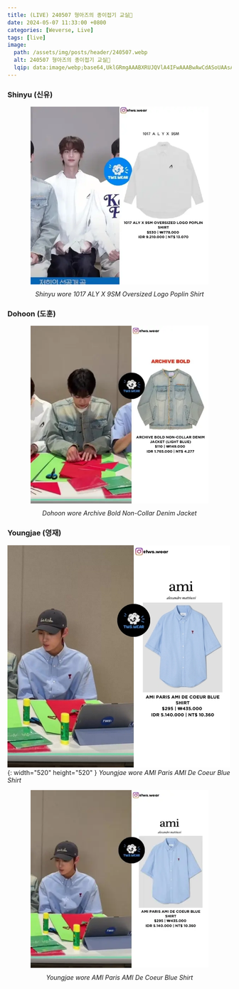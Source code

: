 ```yaml
---
title: (LIVE) 240507 형아즈의 종이접기 교실🌸
date: 2024-05-07 11:33:00 +0800
categories: [Weverse, Live]
tags: [live]
image:
  path: /assets/img/posts/header/240507.webp
  alt: 240507 형아즈의 종이접기 교실🌸
  lqip: data:image/webp;base64,UklGRmgAAABXRUJQVlA4IFwAAABwAwCdASoUAAsAPzmEuVOvKKWisAgB4CcJZgCdMoABBnRy6AAA+bY5TD3Jocco5/Z7S35YkKEYIufR6jq/6itdvile15UXuTE6nFI1ZORp2Q3f2GrR0RsyFYAAAA==
---
```


### Shinyu (신유)

<div style="text-align: center; font-size: 14px;">
  <picture>
    <img 
      src="/assets/img/posts/weverse-live/240507-shinyu.webp" 
      alt="Shinyu wore 1017 ALY X 9SM Oversized Logo Poplin Shirt" 
      width="400" 
      height="400" 
      style="background: url('data:image/webp;base64,UklGRnoAAABXRUJQVlA4IG4AAACwBACdASoUABQAPzmKu1WvKSYjKA1R4CcJZQDNhA3WkHwQ12BtSBdg5HA1iZyAAPcIA/3cVuhHAgrobnzSTA81vF1xQItYPu09TFqhJHx7gCd8opyysleCgvY0yS4OX8CLTIus9T89EnD6B9tAAA=='); background-size: cover;"
      loading="lazy"
    />
  </picture>
  <p style="margin-top: 10px;"><em>Shinyu wore 1017 ALY X 9SM Oversized Logo Poplin Shirt</em></p>
</div>

### Dohoon (도훈)

<div style="text-align: center; font-size: 14px;">
  <picture>
    <img 
      src="/assets/img/posts/weverse-live/240507-dohoon.webp" 
      alt="Dohoon wore Archive Bold Non-Collar Denim Jacket" 
      width="400" 
      height="400" 
      style="background: url('data:image/webp;base64,UklGRogAAABXRUJQVlA4IHwAAABwBACdASoUABQAPzmCuVQvKCWjMBgMAeAnCUAABA5s7tyMChpHDAvrPs1xAADT7S6uybZGc7XY2pyyR8NVXCjdDGPPZLZRI3m+RXqrZk+hiBw3XQGRGbciJLs9WhetRKCX93K35RJkozXQ9LRcSazMkIIWahPnlXy9fAAA'); background-size: cover;"
      loading="lazy"
    />
  </picture>
  <p style="margin-top: 10px;"><em>Dohoon wore Archive Bold Non-Collar Denim Jacket</em></p>
</div>

### Youngjae (영재)

![Desktop View](/assets/img/posts/weverse-live/240507-youngjae.jpg){: width="520" height="520" }
_Youngjae wore AMI Paris AMI De Coeur Blue Shirt_

<div style="text-align: center; font-size: 14px;">
  <picture>
    <img 
      src="/assets/img/posts/weverse-live/240507-youngjae.webp" 
      alt="Youngjae wore AMI Paris AMI De Coeur Blue Shirt" 
      width="400" 
      height="400" 
      style="background: url('data:image/webp;base64,UklGRnoAAABXRUJQVlA4IG4AAAAwBACdASoUABQAPzmIu1UvKKYjKA1R4CcJQBm4AUcF4kTF9fhvwP5rxAAAiycPopUpNBeGc26O1p+BOn/eWediqFCom1XC2/balKbgwUKsnFtpFspwbycAbv+Rl+c6u9SXNtv3MtKRxUsKZkAAAA=='); background-size: cover;"
      loading="lazy"
    />
  </picture>
  <p style="margin-top: 10px;"><em>Youngjae wore AMI Paris AMI De Coeur Blue Shirt</em></p>
</div>